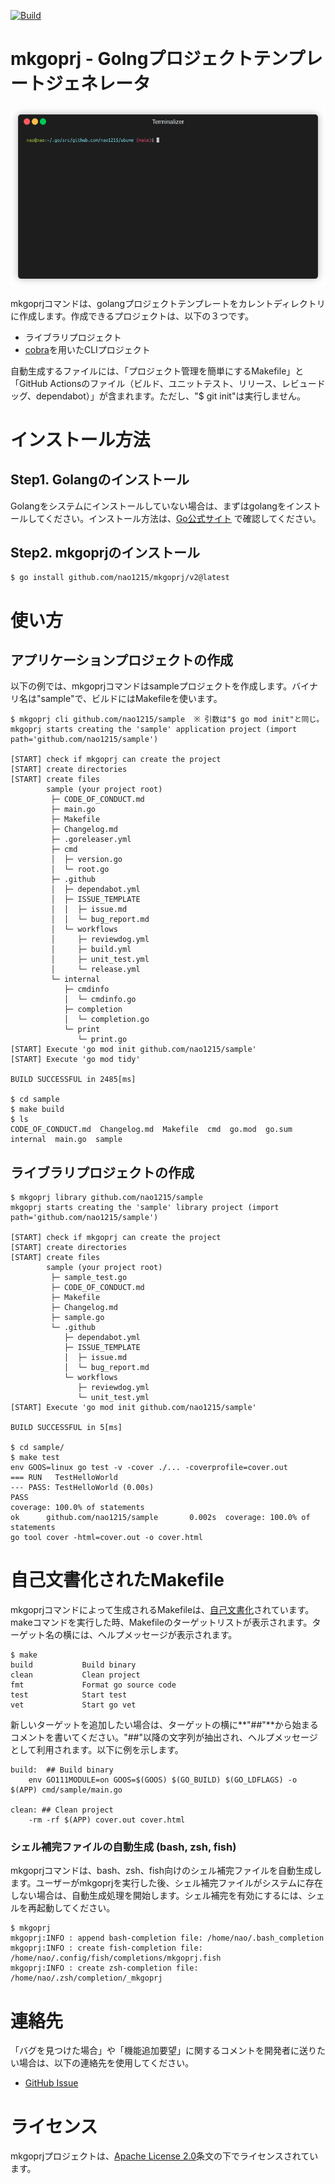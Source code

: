 [![Build](https://github.com/nao1215/mkgoprj/v2/actions/workflows/build.yml/badge.svg?branch=main)](https://github.com/nao1215/mkgoprj/v2/actions/workflows/build.yml)  
# mkgoprj - Golngプロジェクトテンプレートジェネレータ
![Screenshot](./images/demo.gif) 
  
mkgoprjコマンドは、golangプロジェクトテンプレートをカレントディレクトリに作成します。作成できるプロジェクトは、以下の３つです。
- ライブラリプロジェクト
- [cobra](https://github.com/spf13/cobra)を用いたCLIプロジェクト

自動生成するファイルには、「プロジェクト管理を簡単にするMakefile」と「GitHub Actionsのファイル（ビルド、ユニットテスト、リリース、レビュードッグ、dependabot）」が含まれます。ただし、"$ git init"は実行しません。  

  
# インストール方法
## Step1. Golangのインストール
Golangをシステムにインストールしていない場合は、まずはgolangをインストールしてください。インストール方法は、[Go公式サイト](https://go.dev/doc/install) で確認してください。  
  
## Step2. mkgoprjのインストール
```
$ go install github.com/nao1215/mkgoprj/v2@latest
```
  
# 使い方
## アプリケーションプロジェクトの作成
以下の例では、mkgoprjコマンドはsampleプロジェクトを作成します。バイナリ名は"sample"で、ビルドにはMakefileを使います。

```
$ mkgoprj cli github.com/nao1215/sample  ※ 引数は"$ go mod init"と同じ。
mkgoprj starts creating the 'sample' application project (import path='github.com/nao1215/sample')

[START] check if mkgoprj can create the project
[START] create directories
[START] create files
        sample (your project root)
         ├─ CODE_OF_CONDUCT.md
         ├─ main.go
         ├─ Makefile
         ├─ Changelog.md
         ├─ .goreleaser.yml
         ├─ cmd
         │  ├─ version.go
         │  └─ root.go
         ├─ .github
         │  ├─ dependabot.yml
         │  ├─ ISSUE_TEMPLATE
         │  │  ├─ issue.md
         │  │  └─ bug_report.md
         │  └─ workflows
         │     ├─ reviewdog.yml
         │     ├─ build.yml
         │     ├─ unit_test.yml
         │     └─ release.yml
         └─ internal
            ├─ cmdinfo
            │  └─ cmdinfo.go
            ├─ completion
            │  └─ completion.go
            └─ print
               └─ print.go
[START] Execute 'go mod init github.com/nao1215/sample'
[START] Execute 'go mod tidy'

BUILD SUCCESSFUL in 2485[ms]

$ cd sample
$ make build
$ ls
CODE_OF_CONDUCT.md  Changelog.md  Makefile  cmd  go.mod  go.sum  internal  main.go  sample
```
  
## ライブラリプロジェクトの作成
```
$ mkgoprj library github.com/nao1215/sample
mkgoprj starts creating the 'sample' library project (import path='github.com/nao1215/sample')

[START] check if mkgoprj can create the project
[START] create directories
[START] create files
        sample (your project root)
         ├─ sample_test.go
         ├─ CODE_OF_CONDUCT.md
         ├─ Makefile
         ├─ Changelog.md
         ├─ sample.go
         └─ .github
            ├─ dependabot.yml
            ├─ ISSUE_TEMPLATE
            │  ├─ issue.md
            │  └─ bug_report.md
            └─ workflows
               ├─ reviewdog.yml
               └─ unit_test.yml
[START] Execute 'go mod init github.com/nao1215/sample'

BUILD SUCCESSFUL in 5[ms]

$ cd sample/
$ make test
env GOOS=linux go test -v -cover ./... -coverprofile=cover.out
=== RUN   TestHelloWorld
--- PASS: TestHelloWorld (0.00s)
PASS
coverage: 100.0% of statements
ok      github.com/nao1215/sample       0.002s  coverage: 100.0% of statements
go tool cover -html=cover.out -o cover.html
```

# 自己文書化されたMakefile
mkgoprjコマンドによって生成されるMakefileは、[自己文書化](https://postd.cc/auto-documented-makefile/)されています。makeコマンドを実行した時、Makefileのターゲットリストが表示されます。ターゲット名の横には、ヘルプメッセージが表示されます。

```
$ make
build           Build binary 
clean           Clean project
fmt             Format go source code 
test            Start test
vet             Start go vet
```
新しいターゲットを追加したい場合は、ターゲットの横に**"##"**から始まるコメントを書いてください。"##"以降の文字列が抽出され、ヘルプメッセージとして利用されます。以下に例を示します。
```
build:  ## Build binary 
	env GO111MODULE=on GOOS=$(GOOS) $(GO_BUILD) $(GO_LDFLAGS) -o $(APP) cmd/sample/main.go

clean: ## Clean project
	-rm -rf $(APP) cover.out cover.html
```

### シェル補完ファイルの自動生成 (bash, zsh, fish)
mkgoprjコマンドは、bash、zsh、fish向けのシェル補完ファイルを自動生成します。ユーザーがmkgoprjを実行した後、シェル補完ファイルがシステムに存在しない場合は、自動生成処理を開始します。シェル補完を有効にするには、シェルを再起動してください。

```
$ mkgoprj 
mkgoprj:INFO : append bash-completion file: /home/nao/.bash_completion
mkgoprj:INFO : create fish-completion file: /home/nao/.config/fish/completions/mkgoprj.fish
mkgoprj:INFO : create zsh-completion file: /home/nao/.zsh/completion/_mkgoprj
```

# 連絡先
「バグを見つけた場合」や「機能追加要望」に関するコメントを開発者に送りたい場合は、以下の連絡先を使用してください。

- [GitHub Issue](https://github.com/nao1215/mkgoprj/v2/issues)

# ライセンス
mkgoprjプロジェクトは、[Apache License 2.0](./LICENSE)条文の下でライセンスされています。